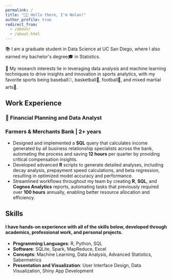 ```yaml
---
permalink: /
title: "👋🏻 Hello there, I'm Nolan!"
author_profile: true
redirect_from: 
  - /about/
  - /about.html
---
```


📚 I am a graduate student in Data Science at UC San Diego, where I also earned my bachelor's degree🎓 in Statistics.

🔬 My research interests lie in leveraging data analysis and machine learning techniques to drive insights and innovation in sports analytics, with my favorite sports being baseball⚾, basketball🏀, football🏈, and mixed martial arts🥊.


## Work Experience
### 🏦 Financial Planning and Data Analyst
### Farmers & Merchants Bank | 2+ years

- Designed and implemented a **SQL** query that calculates income generated by all business relationship specialists across the bank, automating the process and saving **12 hours** per quarter by providing critical compensation insights.
- Developed advanced **R** scripts to generate detailed analyses, including decay analysis, prepayment speed calculations, and beta regression, resulting in optimized model accuracy and performance.
- Streamlined workflows throughout my team by creating **R**, **SQL**, and **Cognos Analytics** reports, automating tasks that previously required over **100 hours** annually, enabling better resource allocation and efficiency.


## Skills
#### I have hands-on experience with all of the skills below, developed through academics, professional work, and personal projects.
- **Programming Languages**: R, Python, SQL
- **Software**: SQLite, Spark, MapReduce, Excel
- **Concepts**: Machine Learning, Data Analysis, Advanced Statistics, Sabermetrics
- **Presentation and Visualization**: User Interface Design, Data Visualization, Shiny App Development
